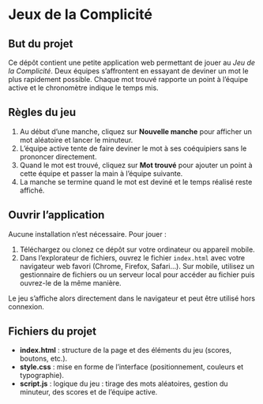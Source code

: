 # Jeux de la Complicité

## But du projet
Ce dépôt contient une petite application web permettant de jouer au *Jeu de la Complicité*. Deux équipes s’affrontent en essayant de deviner un mot le plus rapidement possible. Chaque mot trouvé rapporte un point à l’équipe active et le chronomètre indique le temps mis.

## Règles du jeu
1. Au début d’une manche, cliquez sur **Nouvelle manche** pour afficher un mot aléatoire et lancer le minuteur.
2. L’équipe active tente de faire deviner le mot à ses coéquipiers sans le prononcer directement.
3. Quand le mot est trouvé, cliquez sur **Mot trouvé** pour ajouter un point à cette équipe et passer la main à l’équipe suivante.
4. La manche se termine quand le mot est deviné et le temps réalisé reste affiché.

## Ouvrir l’application
Aucune installation n’est nécessaire. Pour jouer :
1. Téléchargez ou clonez ce dépôt sur votre ordinateur ou appareil mobile.
2. Dans l’explorateur de fichiers, ouvrez le fichier `index.html` avec votre navigateur web favori (Chrome, Firefox, Safari…). Sur mobile, utilisez un gestionnaire de fichiers ou un serveur local pour accéder au fichier puis ouvrez-le de la même manière.

Le jeu s’affiche alors directement dans le navigateur et peut être utilisé hors connexion.

## Fichiers du projet
- **index.html** : structure de la page et des éléments du jeu (scores, boutons, etc.).
- **style.css** : mise en forme de l’interface (positionnement, couleurs et typographie).
- **script.js** : logique du jeu : tirage des mots aléatoires, gestion du minuteur, des scores et de l’équipe active.
